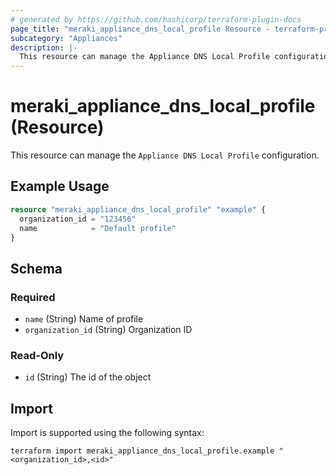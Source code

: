 ```yaml
---
# generated by https://github.com/hashicorp/terraform-plugin-docs
page_title: "meraki_appliance_dns_local_profile Resource - terraform-provider-meraki"
subcategory: "Appliances"
description: |-
  This resource can manage the Appliance DNS Local Profile configuration.
---
```


# meraki_appliance_dns_local_profile (Resource)

This resource can manage the `Appliance DNS Local Profile` configuration.

## Example Usage

```terraform
resource "meraki_appliance_dns_local_profile" "example" {
  organization_id = "123456"
  name            = "Default profile"
}
```

<!-- schema generated by tfplugindocs -->
## Schema

### Required

- `name` (String) Name of profile
- `organization_id` (String) Organization ID

### Read-Only

- `id` (String) The id of the object

## Import

Import is supported using the following syntax:

```shell
terraform import meraki_appliance_dns_local_profile.example "<organization_id>,<id>"
```
